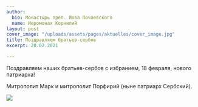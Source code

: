 ```yaml
---
author:
  bio: Монастырь преп. Иова Почаевского
  name: Иеромонах Корнилий
layout: post
cover_image: "/uploads/assets/pages/aktuelles/cover_image.jpg"
title: Поздравляем братьев-сербов
excerpt: 28.02.2021

---
```

Поздравляем наших братьев-сербов с избранием, 18 февраля, нового патриарха!

Митрополит Марк и митрополит Порфирий (ныне патриарх Сербский).

![](https://res.cloudinary.com/hiobmon/image/upload/v1614796837/media/2021/IMG-20210303-WA0012_eenqtf.jpg)